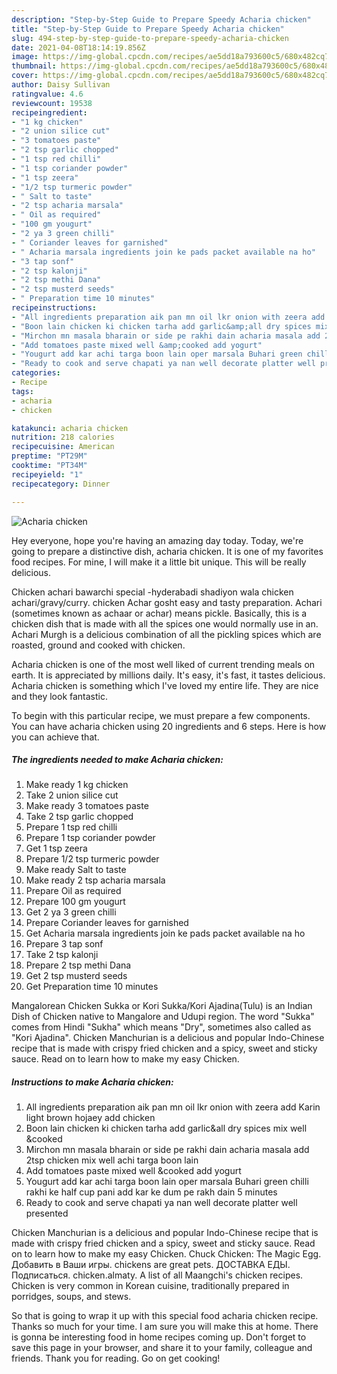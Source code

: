 ```yaml
---
description: "Step-by-Step Guide to Prepare Speedy Acharia chicken"
title: "Step-by-Step Guide to Prepare Speedy Acharia chicken"
slug: 494-step-by-step-guide-to-prepare-speedy-acharia-chicken
date: 2021-04-08T18:14:19.856Z
image: https://img-global.cpcdn.com/recipes/ae5dd18a793600c5/680x482cq70/acharia-chicken-recipe-main-photo.jpg
thumbnail: https://img-global.cpcdn.com/recipes/ae5dd18a793600c5/680x482cq70/acharia-chicken-recipe-main-photo.jpg
cover: https://img-global.cpcdn.com/recipes/ae5dd18a793600c5/680x482cq70/acharia-chicken-recipe-main-photo.jpg
author: Daisy Sullivan
ratingvalue: 4.6
reviewcount: 19538
recipeingredient:
- "1 kg chicken"
- "2 union silice cut"
- "3 tomatoes paste"
- "2 tsp garlic chopped"
- "1 tsp red chilli"
- "1 tsp coriander powder"
- "1 tsp zeera"
- "1/2 tsp turmeric powder"
- " Salt to taste"
- "2 tsp acharia marsala"
- " Oil as required"
- "100 gm yougurt"
- "2 ya 3 green chilli"
- " Coriander leaves for garnished"
- " Acharia marsala ingredients join ke pads packet available na ho"
- "3 tap sonf"
- "2 tsp kalonji"
- "2 tsp methi Dana"
- "2 tsp musterd seeds"
- " Preparation time 10 minutes"
recipeinstructions:
- "All ingredients preparation aik pan mn oil lkr onion with zeera add Karin light brown hojaey add chicken"
- "Boon lain chicken ki chicken tarha add garlic&amp;all dry spices mix well &amp;cooked"
- "Mirchon mn masala bharain or side pe rakhi dain acharia masala add 2tsp chicken mix well achi targa boon lain"
- "Add tomatoes paste mixed well &amp;cooked add yogurt"
- "Yougurt add kar achi targa boon lain oper marsala Buhari green chilli rakhi ke half cup pani add kar ke dum pe rakh dain 5 minutes"
- "Ready to cook and serve chapati ya nan well decorate platter well presented"
categories:
- Recipe
tags:
- acharia
- chicken

katakunci: acharia chicken 
nutrition: 218 calories
recipecuisine: American
preptime: "PT29M"
cooktime: "PT34M"
recipeyield: "1"
recipecategory: Dinner

---
```



![Acharia chicken](https://img-global.cpcdn.com/recipes/ae5dd18a793600c5/680x482cq70/acharia-chicken-recipe-main-photo.jpg)

Hey everyone, hope you're having an amazing day today. Today, we're going to prepare a distinctive dish, acharia chicken. It is one of my favorites food recipes. For mine, I will make it a little bit unique. This will be really delicious.

Chicken achari bawarchi special -hyderabadi shadiyon wala chicken achari/gravy/curry. chicken Achar gosht easy and tasty preparation. Achari (sometimes known as achaar or achar) means pickle. Basically, this is a chicken dish that is made with all the spices one would normally use in an. Achari Murgh is a delicious combination of all the pickling spices which are roasted, ground and cooked with chicken.

Acharia chicken is one of the most well liked of current trending meals on earth. It is appreciated by millions daily. It's easy, it's fast, it tastes delicious. Acharia chicken is something which I've loved my entire life. They are nice and they look fantastic.


To begin with this particular recipe, we must prepare a few components. You can have acharia chicken using 20 ingredients and 6 steps. Here is how you can achieve that.

<!--inarticleads1-->

##### The ingredients needed to make Acharia chicken:

1. Make ready 1 kg chicken
1. Take 2 union silice cut
1. Make ready 3 tomatoes paste
1. Take 2 tsp garlic chopped
1. Prepare 1 tsp red chilli
1. Prepare 1 tsp coriander powder
1. Get 1 tsp zeera
1. Prepare 1/2 tsp turmeric powder
1. Make ready  Salt to taste
1. Make ready 2 tsp acharia marsala
1. Prepare  Oil as required
1. Prepare 100 gm yougurt
1. Get 2 ya 3 green chilli
1. Prepare  Coriander leaves for garnished
1. Get  Acharia marsala ingredients join ke pads packet available na ho
1. Prepare 3 tap sonf
1. Take 2 tsp kalonji
1. Prepare 2 tsp methi Dana
1. Get 2 tsp musterd seeds
1. Get  Preparation time 10 minutes


Mangalorean Chicken Sukka or Kori Sukka/Kori Ajadina(Tulu) is an Indian Dish of Chicken native to Mangalore and Udupi region. The word &#34;Sukka&#34; comes from Hindi &#34;Sukha&#34; which means &#34;Dry&#34;, sometimes also called as &#34;Kori Ajadina&#34;. Chicken Manchurian is a delicious and popular Indo-Chinese recipe that is made with crispy fried chicken and a spicy, sweet and sticky sauce. Read on to learn how to make my easy Chicken. 

<!--inarticleads2-->

##### Instructions to make Acharia chicken:

1. All ingredients preparation aik pan mn oil lkr onion with zeera add Karin light brown hojaey add chicken
1. Boon lain chicken ki chicken tarha add garlic&amp;all dry spices mix well &amp;cooked
1. Mirchon mn masala bharain or side pe rakhi dain acharia masala add 2tsp chicken mix well achi targa boon lain
1. Add tomatoes paste mixed well &amp;cooked add yogurt
1. Yougurt add kar achi targa boon lain oper marsala Buhari green chilli rakhi ke half cup pani add kar ke dum pe rakh dain 5 minutes
1. Ready to cook and serve chapati ya nan well decorate platter well presented


Chicken Manchurian is a delicious and popular Indo-Chinese recipe that is made with crispy fried chicken and a spicy, sweet and sticky sauce. Read on to learn how to make my easy Chicken. Chuck Chicken: The Magic Egg. Добавить в Ваши игры. chickens are great pets. ДОСТАВКА ЕДЫ. Подписаться. chicken.almaty. A list of all Maangchi&#39;s chicken recipes. Chicken is very common in Korean cuisine, traditionally prepared in porridges, soups, and stews. 

So that is going to wrap it up with this special food acharia chicken recipe. Thanks so much for your time. I am sure you will make this at home. There is gonna be interesting food in home recipes coming up. Don't forget to save this page in your browser, and share it to your family, colleague and friends. Thank you for reading. Go on get cooking!
